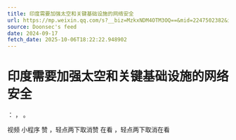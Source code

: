 ```yaml
---
title: 印度需要加强太空和关键基础设施的网络安全
url: https://mp.weixin.qq.com/s?__biz=MzkxNDM4OTM3OQ==&mid=2247502382&idx=4&sn=83dbd1b26c8d6246951f459c3e19b831
source: Doonsec's feed
date: 2024-09-17
fetch_date: 2025-10-06T18:22:22.948902
---
```


# 印度需要加强太空和关键基础设施的网络安全

：
，
。

视频
小程序
赞
，轻点两下取消赞
在看
，轻点两下取消在看